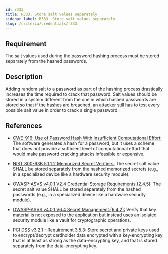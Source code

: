 ```yaml
---
id: r333
title: R333. Store salt values separately
sidebar_label: R333. Store salt values separately
slug: /criteria/credentials/r333
---
```


## Requirement

The salt values used during the password hashing process must be stored
separately from the hashed passwords.

## Description

Adding random salt to a password as part of the hashing process
drastically increases the time required to crack that password.
Salt values should be stored in a system different from the one in which
hashed passwords are stored so that if the hashes are breached,
an attacker still has to test every possible salt value in order to crack
a single password.

## References

- [CWE-916: Use of Password Hash With Insufficient Computational Effort:](https://cwe.mitre.org/data/definitions/916.html)
The software generates a hash for a password,
but it uses a scheme that does not provide a sufficient level of computational
effort that would make password cracking attacks infeasible or expensive.

- [NIST 800-63B 5.1.1.2 Memorized Secret Verifiers:](https://pages.nist.gov/800-63-3/sp800-63b.html)
The secret salt value SHALL be stored separately from the hashed memorized
secrets (e.g., in a specialized device like a hardware security module).

- [OWASP-ASVS v4.0.1 V2.4 Credential Storage Requirements.(2.4.5):](https://owasp.org/www-project-application-security-verification-standard/)
The secret salt value SHALL be stored separately from the hashed passwords
(e.g., in a specialized device like a hardware security module).

- [OWASP-ASVS v4.0.1 V6.4 Secret Management.(6.4.2):](https://owasp.org/www-project-application-security-verification-standard/)
Verify that key material is not exposed to the application but instead uses an
isolated security module like a vault for cryptographic operations.

- [PCI DSS v3.2.1 - Requirement 3.5.3:](https://www.pcisecuritystandards.org/documents/PCI_DSS_v3-2-1.pdf)
Store secret and private keys used to encrypt/decrypt cardholder data encrypted
with a key-encrypting key that is at least as strong as the data-encrypting
key, and that is stored separately from the data-encrypting key.
